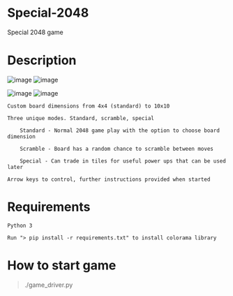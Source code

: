 # Special-2048
Special 2048 game

# Description

![image](https://user-images.githubusercontent.com/73961415/156679155-0346bb02-f27a-4900-af64-a6892cdb5e6e.png)
![image](https://user-images.githubusercontent.com/73961415/156679191-2af09233-0df7-41fd-ab46-9098ac056456.png)

![image](https://user-images.githubusercontent.com/73961415/156679179-6304450e-986c-4914-ac40-22ebca5ae838.png)
![image](https://user-images.githubusercontent.com/73961415/156679185-bd07df15-84f5-4c1b-b0c3-c10b1a519eb2.png)


    Custom board dimensions from 4x4 (standard) to 10x10

    Three unique modes. Standard, scramble, special
    
        Standard - Normal 2048 game play with the option to choose board dimension
        
        Scramble - Board has a random chance to scramble between moves
        
        Special - Can trade in tiles for useful power ups that can be used later

    Arrow keys to control, further instructions provided when started

# Requirements
    Python 3

    Run "> pip install -r requirements.txt" to install colorama library

# How to start game 

> ./game_driver.py


